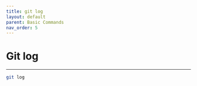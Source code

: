 ```yaml
---
title: git log
layout: default
parent: Basic Commands
nav_order: 5
---
```


# Git log

---

```bash
git log
```